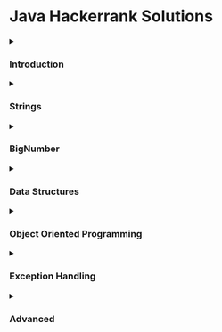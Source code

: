 # Java Hackerrank Solutions

<details><summary><h3>Introduction</h3></summary>
    
- [x] [Welcome to Java!](https://github.com/Kevin-Lago/java-hackerrank-solutions/tree/main/src/introduction/welcome_to_java)
- [x] [Java Stdin and Stdout I](https://github.com/Kevin-Lago/java-hackerrank-solutions/tree/main/src/introduction/java_stdin_and_stdout_i)
- [x] [Java If-Else](https://github.com/Kevin-Lago/java-hackerrank-solutions/tree/main/src/introduction/java_if_else)
- [x] [Java Stdin and Stdout II](https://github.com/Kevin-Lago/java-hackerrank-solutions/tree/main/src/introduction/java_stdin_and_stdout_ii)
- [x] [Java Output Formatting](https://github.com/Kevin-Lago/java-hackerrank-solutions/tree/main/src/introduction/java_output_formatting)
- [x] [Java Loops I](https://github.com/Kevin-Lago/java-hackerrank-solutions/tree/main/src/introduction/java_loops_i)
- [x] [Java Loops II](https://github.com/Kevin-Lago/java-hackerrank-solutions/tree/main/src/introduction/java_loops_ii)
- [x] [Java Datatypes](https://github.com/Kevin-Lago/java-hackerrank-solutions/tree/main/src/introduction/java_datatypes)
- [x] [Java End-Of-File](https://github.com/Kevin-Lago/java-hackerrank-solutions/tree/main/src/introduction/java_end_of_file)
- [x] [Java Static Initializer Block](https://github.com/Kevin-Lago/java-hackerrank-solutions/tree/main/src/introduction/java_static_initializer_block)
- [x] [Java Int to String](https://github.com/Kevin-Lago/java-hackerrank-solutions/tree/main/src/introduction/java_int_to_string)
- [x] [Java Date and Time](https://github.com/Kevin-Lago/java-hackerrank-solutions/tree/main/src/introduction/java_date_and_time)
- [x] [Java Currency Formatter](https://github.com/Kevin-Lago/java-hackerrank-solutions/tree/main/src/introduction/java_currency_formatter)
</details>

<details><summary><h3>Strings</h3></summary>

- [x] [Java Strings Introduction](https://github.com/Kevin-Lago/java-hackerrank-solutions/tree/main/src/strings/java_strings_introduction)
- [x] [Java Substring](https://github.com/Kevin-Lago/java-hackerrank-solutions/tree/main/src/strings/java_substring)
- [x] [Java Substring Comparisons](https://github.com/Kevin-Lago/java-hackerrank-solutions/tree/main/src/strings/java_substring_comparisons)
- [x] [Java String Reverse](https://github.com/Kevin-Lago/java-hackerrank-solutions/tree/main/src/strings/java_string_reverse)
- [x] [Java Anagrams](https://github.com/Kevin-Lago/java-hackerrank-solutions/tree/main/src/strings/java-anagrams)
- [x] [Java String Tokens](https://github.com/Kevin-Lago/java-hackerrank-solutions/tree/main/src/strings/java_string_tokens)
- [x] [Pattern Syntax checker](https://github.com/Kevin-Lago/java-hackerrank-solutions/tree/main/src/strings/pattern_syntax_checker)
- [x] [Java Regex](https://github.com/Kevin-Lago/java-hackerrank-solutions/tree/main/src/strings/java_regex)
- [x] [Java Regex 2 - Duplicate Words](https://github.com/Kevin-Lago/java-hackerrank-solutions/tree/main/src/strings/java_regex_2_duplicate_words)
- [x] [Valid Username Regular Expression](https://github.com/Kevin-Lago/java-hackerrank-solutions/tree/main/src/strings/valid_username_regular_expression)
- [ ] [Tag Content Extractor](https://github.com/Kevin-Lago/java-hackerrank-solutions/tree/main/src/strings/tag_content_extractor)
</details>

<details><summary><h3>BigNumber</h3></summary>

- [x] [Java Primality Test](https://github.com/Kevin-Lago/java-hackerrank-solutions/tree/main/src/bignumber/java_primality_test)
- [x] [Java BigDecimal](https://github.com/Kevin-Lago/java-hackerrank-solutions/tree/main/src/bignumber/java_bigdecimal)
- [x] [Java BigInteger](https://github.com/Kevin-Lago/java-hackerrank-solutions/tree/main/src/bignumber/java_biginteger)
</details>

<details><summary><h3>Data Structures</h3></summary>
    
- [x] [Java 1D Array](https://github.com/Kevin-Lago/java-hackerrank-solutions/tree/main/src/data_structures/java_1d_array)
- [ ] [Java 2D Array](https://github.com/Kevin-Lago/java-hackerrank-solutions/tree/main/src/data_structures/java_2d_array)
- [ ] [Java Subarray](https://github.com/Kevin-Lago/java-hackerrank-solutions/tree/main/src/data_structures/java_subarray)
- [ ] [Java Arraylist](https://github.com/Kevin-Lago/java-hackerrank-solutions/tree/main/src/data_structures/java_arraylist)
- [ ] [Java 1D Array (Part 2)](https://github.com/Kevin-Lago/java-hackerrank-solutions/tree/main/src/data_structures/java_1d_array_part_2)
- [ ] [Java List](https://github.com/Kevin-Lago/java-hackerrank-solutions/tree/main/src/data_structures/java_list)
- [ ] [Java Map](https://github.com/Kevin-Lago/java-hackerrank-solutions/tree/main/src/data_structures/java_map)
- [ ] [Java Stack](https://github.com/Kevin-Lago/java-hackerrank-solutions/tree/main/src/data_structures/java_stack)
- [ ] [Java Hashset](https://github.com/Kevin-Lago/java-hackerrank-solutions/tree/main/src/data_structures/java_hashset)
- [ ] [Java Generics](https://github.com/Kevin-Lago/java-hackerrank-solutions/tree/main/src/data_structures/java_generics)
- [ ] [Java Comparator](https://github.com/Kevin-Lago/java-hackerrank-solutions/tree/main/src/data_structures/java_comparator)
- [ ] [Java Sort](https://github.com/Kevin-Lago/java-hackerrank-solutions/tree/main/src/data_structures/java_sort)
- [ ] [Java Dequeue](https://github.com/Kevin-Lago/java-hackerrank-solutions/tree/main/src/data_structures/java_dequeue)
- [ ] [Java BitSet](https://github.com/Kevin-Lago/java-hackerrank-solutions/tree/main/src/data_structures/java_bitset)
- [ ] [Java Priority Queue](https://github.com/Kevin-Lago/java-hackerrank-solutions/tree/main/src/data_structures/java_priority_queue)
</details>

<details><summary><h3>Object Oriented Programming</h3></summary>
    
- [ ] [Java Inheritance I](https://github.com/Kevin-Lago/java-hackerrank-solutions/tree/main/src/object_oriented_programming/java_inheritance_i)
- [ ] [Java Inheritance II](https://github.com/Kevin-Lago/java-hackerrank-solutions/tree/main/src/object_oriented_programming/java_inheritance_ii)
- [ ] [Java Abstract Class](https://github.com/Kevin-Lago/java-hackerrank-solutions/tree/main/src/object_oriented_programming/java_abstract_class)
- [ ] [Java Interface](https://github.com/Kevin-Lago/java-hackerrank-solutions/tree/main/src/object_oriented_programming/java_interface)
- [ ] [Java Method Overriding](https://github.com/Kevin-Lago/java-hackerrank-solutions/tree/main/src/object_oriented_programming/java_method_overriding)
- [ ] [Java Method Overriding 2 (Super keyword)](https://github.com/Kevin-Lago/java-hackerrank-solutions/tree/main/src/object_oriented_programming/java_method_overriding_2_super_keyword)
- [ ] [Java Instanceof keyword](https://github.com/Kevin-Lago/java-hackerrank-solutions/tree/main/src/object_oriented_programming/java_instanceof_keyword)
- [ ] [Java Iterator](https://github.com/Kevin-Lago/java-hackerrank-solutions/tree/main/src/object_oriented_programming/java_iterator)
</details>

<details><summary><h3>Exception Handling</h3></summary>
    
- [ ] [Java Exception Handling (Try-catch)](https://github.com/Kevin-Lago/java-hackerrank-solutions/tree/main/src/exception_handling/java_exception_handling_try_catch)
- [ ] [Java Exception Handling](https://github.com/Kevin-Lago/java-hackerrank-solutions/tree/main/src/exception_handling/java_exception_handling)
</details>

<details><summary><h3>Advanced</h3></summary>
    
- [ ] [Java Varargs - Simple Addition](https://github.com/Kevin-Lago/java-hackerrank-solutions/tree/main/src/advanced/java_varargs_simple_addition)
- [ ] [Java Reflection - Attributes](https://github.com/Kevin-Lago/java-hackerrank-solutions/tree/main/src/advanced/java_reflection_attributes)
- [ ] [Can You Access?](https://github.com/Kevin-Lago/java-hackerrank-solutions/tree/main/src/advanced/can_you_access)
- [ ] [Prime Checker](https://github.com/Kevin-Lago/java-hackerrank-solutions/tree/main/src/advanced/prime_checker)
- [ ] [Java Factory Pattern](https://github.com/Kevin-Lago/java-hackerrank-solutions/tree/main/src/advanced/java_factor_pattern)
- [ ] [Java Singleton Pattern](https://github.com/Kevin-Lago/java-hackerrank-solutions/tree/main/src/advanced/java_singleton_pattern)
- [ ] [Java Visitor Pattern](https://github.com/Kevin-Lago/java-hackerrank-solutions/tree/main/src/advanced/java_visitor_pattern)
- [ ] [Java Annotations](https://github.com/Kevin-Lago/java-hackerrank-solutions/tree/main/src/advanced/java_annotations)
- [ ] [Covariant Return Types](https://github.com/Kevin-Lago/java-hackerrank-solutions/tree/main/src/advanced/covariant_return_types)
- [ ] [Java Lambda Expressions](https://github.com/Kevin-Lago/java-hackerrank-solutions/tree/main/src/advanced/java_lambda_expressions)
- [ ] [Java MD5](https://github.com/Kevin-Lago/java-hackerrank-solutions/tree/main/src/advanced/java_md5)
- [ ] [Java SHA-256](https://github.com/Kevin-Lago/java-hackerrank-solutions/tree/main/src/advanced/java_sha_256)
</details>
